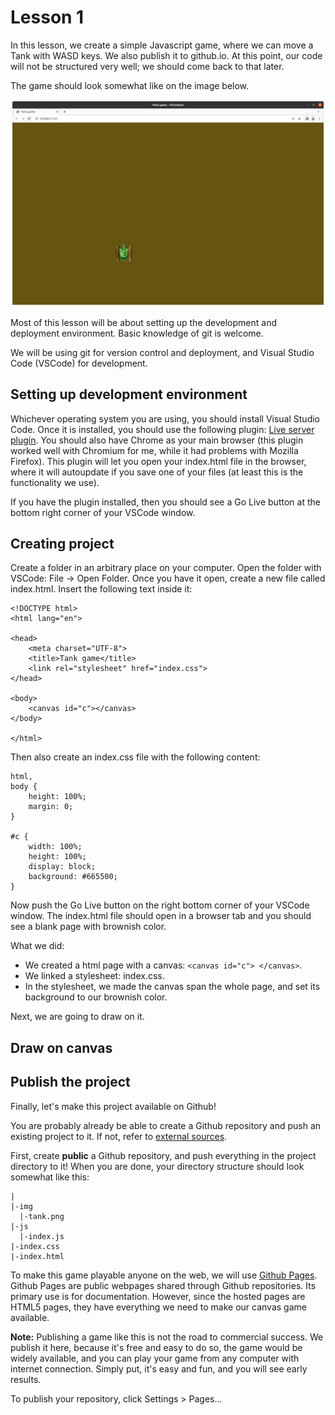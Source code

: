 # Lesson 1

In this lesson, we create a simple Javascript game, where we can move a Tank with WASD keys.
We also publish it to github.io. At this point, our code will not be structured very well; we should come back to that later.

The game should look somewhat like on the image below.

![game screenshot](img/game_screenshot1.png)

Most of this lesson will be about setting up the development and deployment environment. Basic knowledge of git is welcome.

We will be using git for version control and deployment, and Visual Studio Code (VSCode) for development.

## Setting up development environment

Whichever operating system you are using, you should install Visual Studio Code. Once it is installed, you should use the following plugin: [Live server plugin](https://marketplace.visualstudio.com/items?itemName=ritwickdey.LiveServer). You should also have Chrome as your main browser (this plugin worked well with Chromium for me, while it had problems with Mozilla Firefox). This plugin will let you open your index.html file in the browser, where it will autoupdate if you save one of your files (at least this is the functionality we use).

If you have the plugin installed, then you should see a Go Live button at the bottom right corner of your VSCode window.

## Creating project
Create a folder in an arbitrary place on your computer. Open the folder with VSCode: File -> Open Folder. Once you have it open, create a new file called index.html. Insert the following text inside it:

```
<!DOCTYPE html>
<html lang="en">

<head>
    <meta charset="UTF-8">
    <title>Tank game</title>
    <link rel="stylesheet" href="index.css">
</head>

<body>
    <canvas id="c"></canvas>
</body>

</html>
```

Then also create an index.css file with the following content:

```
html,
body {
    height: 100%;
    margin: 0;
}

#c {
    width: 100%;
    height: 100%;
    display: block;
    background: #665500;
}
```

Now push the Go Live button on the right bottom corner of your VSCode window. The index.html file should open in a browser tab and you should see a blank page with brownish color.

What we did:
- We created a html page with a canvas: `<canvas id="c"> </canvas>`.
- We linked a stylesheet: index.css.
- In the stylesheet, we made the canvas span the whole page, and set its background to our brownish color.

Next, we are going to draw on it.

## Draw on canvas

## Publish the project
Finally, let's make this project available on Github!

You are probably already be able to create a Github repository and push an existing project to it. If not, refer to [external sources](https://www.datacamp.com/tutorial/git-push-pull).

First, create **public** a Github repository, and push everything in the project directory to it!
When you are done, your directory structure should look somewhat like this:

```
|
|-img
  |-tank.png
|-js
  |-index.js
|-index.css
|-index.html
```

To make this game playable anyone on the web, we will use [Github Pages](https://docs.github.com/en/pages/quickstart). Github Pages are public webpages shared through Github repositories. Its primary use is for documentation. However, since the hosted pages are HTML5 pages, they have everything we need to make our canvas game available.

**Note:** Publishing a game like this is not the road to commercial success. We publish it here, because it's free and easy to do so, the game would be widely available, and you can play your game from any computer with internet connection. Simply put, it's easy and fun, and you will see early results.

To publish your repository, click Settings > Pages...